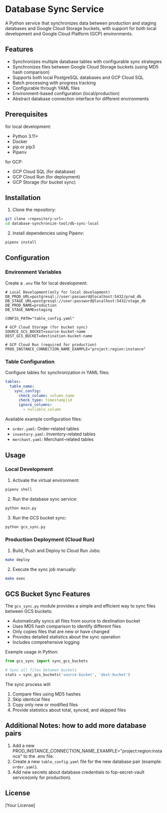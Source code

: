 # Database Sync Service

A Python service that synchronizes data between production and staging databases and Google Cloud Storage buckets, with support for both local development and Google Cloud Platform (GCP) environments.

## Features

- Synchronizes multiple database tables with configurable sync strategies
- Synchronizes files between Google Cloud Storage buckets (using MD5 hash comparison)
- Supports both local PostgreSQL databases and GCP Cloud SQL
- Batch processing with progress tracking
- Configurable through YAML files
- Environment-based configuration (local/production)
- Abstract database connection interface for different environments

## Prerequisites

for local development:

- Python 3.11+
- Docker
- pip or pip3
- Pipenv

for GCP:

- GCP Cloud SQL (for database)
- GCP Cloud Run (for deployment)
- GCP Storage (for bucket sync)

## Installation

1. Clone the repository:

```bash
git clone <repository-url>
cd database-synchronize-tool/db-sync-local
```

2. Install dependencies using Pipenv:

```bash
pipenv install
```

## Configuration

### Environment Variables

Create a `.env` file for local development:

```env
# Local Development(only for local development)
DB_PROD_URL=postgresql://user:password@localhost:5432/prod_db
DB_STAGE_URL=postgresql://user:password@localhost:5432/stage_db
DB_PROD_NAME=production
DB_STAGE_NAME=staging

CONFIG_PATH="table_config.yaml"

# GCP Cloud Storage (for bucket sync)
SOURCE_GCS_BUCKET=source-bucket-name
DEST_GCS_BUCKET=destination-bucket-name

# GCP Cloud Run (required for production)
PROD_INSTANCE_CONNECTION_NAME_EXAMPLE="project:region:instance"
```

### Table Configuration

Configure tables for synchronization in YAML files:

```yaml
tables:
  table_name:
    sync_config:
      check_column: column_name
      check_type: timestamp|id
      ignore_columns:
        - nullable_column
```

Available example configuration files:

- `order.yaml`: Order-related tables
- `inventory.yaml`: Inventory-related tables
- `merchant.yaml`: Merchant-related tables

## Usage

### Local Development

1. Activate the virtual environment:

```bash
pipenv shell
```

2. Run the database sync service:

```bash
python main.py
```

3. Run the GCS bucket sync:

```bash
python gcs_sync.py
```

### Production Deployment (Cloud Run)

1. Build, Push and Deploy to Cloud Run Jobs:

```bash
make deploy
```

2. Execute the sync job manually:

```bash
make exec
```

## GCS Bucket Sync Features

The `gcs_sync.py` module provides a simple and efficient way to sync files between GCS buckets:

- Automatically syncs all files from source to destination bucket
- Uses MD5 hash comparison to identify different files
- Only copies files that are new or have changed
- Provides detailed statistics about the sync operation
- Includes comprehensive logging

Example usage in Python:

```python
from gcs_sync import sync_gcs_buckets

# Sync all files between buckets
stats = sync_gcs_buckets('source-bucket', 'dest-bucket')
```

The sync process will:

1. Compare files using MD5 hashes
2. Skip identical files
3. Copy only new or modified files
4. Provide statistics about total, synced, and skipped files

## Additional Notes: how to add more database pairs

1. Add a new PROD_INSTANCE_CONNECTION_NAME_EXAMPLE="project:region:instance" to the .env file.
2. Create a new `table_config.yaml` file for the new database pair (example: `order.yaml`).
3. Add new secrets about database credentials to fop-secret-vault service(only for production).

## License

[Your License]
